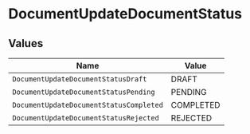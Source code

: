 # DocumentUpdateDocumentStatus


## Values

| Name                                    | Value                                   |
| --------------------------------------- | --------------------------------------- |
| `DocumentUpdateDocumentStatusDraft`     | DRAFT                                   |
| `DocumentUpdateDocumentStatusPending`   | PENDING                                 |
| `DocumentUpdateDocumentStatusCompleted` | COMPLETED                               |
| `DocumentUpdateDocumentStatusRejected`  | REJECTED                                |